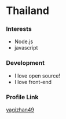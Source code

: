 # Thailand

### Interests

- Node.js
- javascript

### Development

- I love open source!
- I love front-end


### Profile Link

[yagizhan49](https://github.com/boatdev085)
